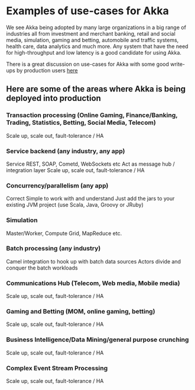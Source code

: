 <a id="use-cases"></a>
# Examples of use-cases for Akka

We see Akka being adopted by many large organizations in a big range of industries
all from investment and merchant banking, retail and social media, simulation,
gaming and betting, automobile and traffic systems, health care, data analytics
and much more. Any system that have the need for high-throughput and low latency
is a good candidate for using Akka.

There is a great discussion on use-cases for Akka with some good write-ups by production
users [here](http://stackoverflow.com/questions/4493001/good-use-case-for-akka/4494512#4494512)

## Here are some of the areas where Akka is being deployed into production

### Transaction processing (Online Gaming, Finance/Banking, Trading, Statistics, Betting, Social Media, Telecom)

>
Scale up, scale out, fault-tolerance / HA

### Service backend (any industry, any app)

>
Service REST, SOAP, Cometd, WebSockets etc
Act as message hub / integration layer
Scale up, scale out, fault-tolerance / HA

### Concurrency/parallelism (any app)

>
Correct
Simple to work with and understand
Just add the jars to your existing JVM project (use Scala, Java, Groovy or JRuby)

### Simulation

>
Master/Worker, Compute Grid, MapReduce etc.

### Batch processing (any industry)

>
Camel integration to hook up with batch data sources
Actors divide and conquer the batch workloads

### Communications Hub (Telecom, Web media, Mobile media)

>
Scale up, scale out, fault-tolerance / HA

### Gaming and Betting (MOM, online gaming, betting)

>
Scale up, scale out, fault-tolerance / HA

### Business Intelligence/Data Mining/general purpose crunching

>
Scale up, scale out, fault-tolerance / HA

### Complex Event Stream Processing

>
Scale up, scale out, fault-tolerance / HA
